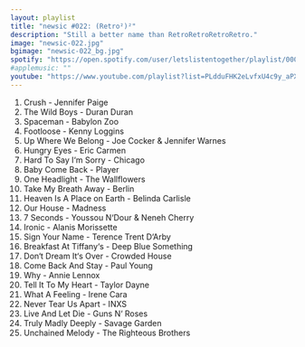 ```yaml
---
layout: playlist
title: "newsic #022: (Retro²)²"
description: "Still a better name than RetroRetroRetroRetro."
image: "newsic-022.jpg"
bgimage: "newsic-022_bg.jpg"
spotify: "https://open.spotify.com/user/letslistentogether/playlist/000fEBc8WQc0DsCyyBBFBe"
#applemusic: ""
youtube: "https://www.youtube.com/playlist?list=PLdduFHK2eLvfxU4c9y_aPXjfY1HCz0Xo4"
---
```


<ol>
	<li>Crush - Jennifer Paige</li>
	<li>The Wild Boys - Duran Duran</li>
	<li>Spaceman - Babylon Zoo</li>
	<li>Footloose - Kenny Loggins</li>
	<li>Up Where We Belong - Joe Cocker & Jennifer Warnes</li>
	<li>Hungry Eyes - Eric Carmen</li>
	<li>Hard To Say I‘m Sorry - Chicago</li>
	<li>Baby Come Back - Player</li>
	<li>One Headlight - The Wallflowers</li>
	<li>Take My Breath Away - Berlin</li>
	<li>Heaven Is A Place on Earth - Belinda Carlisle</li>
	<li>Our House - Madness</li>
	<li>7 Seconds - Youssou N‘Dour & Neneh Cherry</li>
	<li>Ironic - Alanis Morissette</li>
	<li>Sign Your Name - Terence Trent D‘Arby</li>
	<li>Breakfast At Tiffany‘s - Deep Blue Something</li>
	<li>Don‘t Dream It‘s Over - Crowded House</li>
	<li>Come Back And Stay - Paul Young</li>
	<li>Why - Annie Lennox</li>
	<li>Tell It To My Heart - Taylor Dayne</li>
	<li>What A Feeling - Irene Cara</li>
	<li>Never Tear Us Apart - INXS</li>
	<li>Live And Let Die - Guns N‘ Roses</li>
	<li>Truly Madly Deeply - Savage Garden</li>
	<li>Unchained Melody - The Righteous Brothers</li>
</ol>